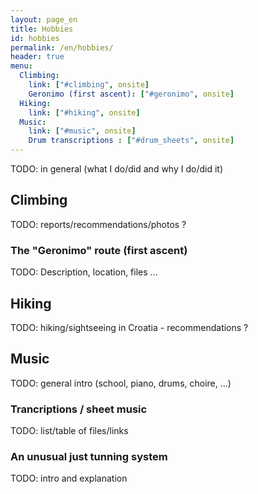 ```yaml
---
layout: page_en
title: Hobbies
id: hobbies
permalink: /en/hobbies/
header: true
menu:
  Climbing:
    link: ["#climbing", onsite]
    Geronimo (first ascent): ["#geronimo", onsite]
  Hiking:
    link: ["#hiking", onsite]
  Music:
    link: ["#music", onsite]
    Drum transcriptions : ["#drum_sheets", onsite]
---
```

TODO: in general (what I do/did and why I do/did it)

## Climbing <a name="climbing"></a>

TODO: reports/recommendations/photos ?

### The "Geronimo" route (first ascent) <a name="geronimo"></a>

TODO: Description, location, files ...

## Hiking <a name="hiking"></a>

TODO: hiking/sightseeing in Croatia - recommendations ?

## Music <a name="music"></a>

TODO: general intro (school, piano, drums, choire, ...)

### Trancriptions / sheet music <a name="drum_sheets"></a>

TODO: list/table of files/links

### An unusual just tunning system

TODO: intro and explanation
